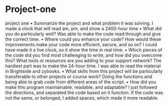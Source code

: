 # Project-one
project one
•	Summarize the project and what problem it was solving.
I made a clock that will read am, pm, and show a 2400-hour time
•	What did you do particularly well?
Was able to make the code read through and give the correct time.
•	Where could you enhance your code? How would these improvements make your code more efficient, secure, and so on?
I could have made it a live clock, so it show the time in real time.
•	Which pieces of the code did you find most challenging to write, and how did you overcome this? What tools or resources are you adding to your support network?
The hardiest part was to make the 24-hour time. I was able to read the material in Brightside and zybooks. 
•	What skills from this project will be particularly transferable to other projects or course work?
Doing the functions and being able to grab code from different areas of the script. 
•	How did you make this program maintainable, readable, and adaptable?
I just followed the directions, and separated the code based on it function. If the code was not the same, or belonged, I added spaces, which made it more readable. 

